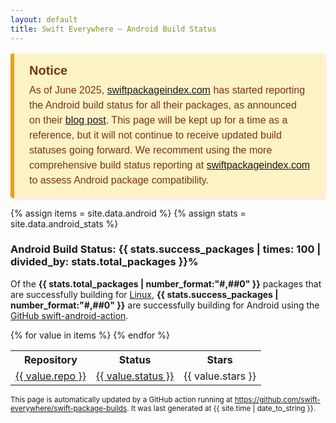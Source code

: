```yaml
---
layout: default
title: Swift Everywhere – Android Build Status
---
```


<div style="background-color: #fef3c7; border-left: 6px solid #f59e0b; padding: 16px 24px; margin: 16px 0; font-family: Arial, sans-serif; color: #78350f; border-radius: 4px; box-shadow: 0 2px 4px rgba(0,0,0,0.1);">
<h2 style="margin: 0 0 8px 0; font-size: 20px; color: #78350f;">Notice</h2>
<p style="margin: 0; font-size: 16px; line-height: 1.5;">As of June 2025, <a href="https://swiftpackageindex.com">swiftpackageindex.com</a> has started reporting the Android build status for all their packages, as announced on their <a href="https://swiftpackageindex.com/blog/adding-wasm-and-android-compatibility-testing">blog post</a>. This page will be kept up for a time as a reference, but it will not continue to receive updated build statuses going forward. We recomment using the more comprehensive build status reporting at <a href="https://swiftpackageindex.com">swiftpackageindex.com</a> to assess Android package compatibility.</p>
</div>

{% assign items = site.data.android %}
{% assign stats = site.data.android_stats %}

<h3>Android Build Status: {{ stats.success_packages | times: 100 | divided_by: stats.total_packages }}%</h3>

Of the <b>{{ stats.total_packages | number_format:"#,##0" }}</b> packages that are successfully building for
<a href="https://swiftpackageindex.com/search?query=platform:linux">Linux</a>,
<b>{{ stats.success_packages | number_format:"#,##0" }}</b>
are successfully building for Android using the
<a href="https://github.com/marketplace/actions/swift-android-action">GitHub swift-android-action</a>.

<table>
<tr>
    <th>Repository</th>
    <th>Status</th>
    <th>Stars</th>
</tr>
{% for value in items %}
<tr style="background-color: {% if value.status == 'success' %}#e6ffe6{% else %}#ffe6e6{% endif %};">
    <td><a href="{{ value.repo }}">{{ value.repo }}</a></td>
    <td><a href="https://github.com/swift-everywhere/swift-package-builds/actions/runs/{{ value.runid }}>">{{ value.status }}</a></td>
    <td>{{ value.stars }}</td>
    <!--
    <td>{{ value.created }}</td>
    <td>{{ value.modified }}</td>
    -->
</tr>
{% endfor %}
</table>

<div>
<p>
<small>
This page is automatically updated by a GitHub action running at
<a href="https://github.com/swift-everywhere/swift-package-builds">https://github.com/swift-everywhere/swift-package-builds</a>.
It was last generated at {{ site.time | date_to_string }}.
</small>
</p>
</div>

